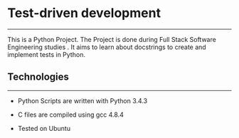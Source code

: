 # Test-driven development
***

This is a Python Project. The Project is done during Full Stack Software Engineering studies . It aims to learn about docstrings to create and implement tests in Python.

## Technologies
***

* Python Scripts are written with Python 3.4.3

* C files are compiled using gcc 4.8.4

* Tested on Ubuntu
